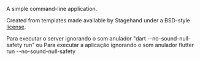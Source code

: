 A simple command-line application.

Created from templates made available by Stagehand under a BSD-style
[license](https://github.com/dart-lang/stagehand/blob/master/LICENSE).

Para executar o server ignorando o som anulador "dart --no-sound-null-safety run"
ou
Para executar a aplicação ignorando o som anulador flutter run --no-sound-null-safety

